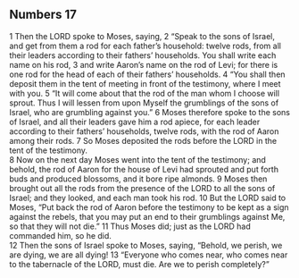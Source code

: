 
## Numbers 17

1 Then the LORD spoke to Moses, saying, 2 “Speak to the sons of
Israel, and get from them a rod for each father’s household: twelve
rods, from all their leaders according to their fathers’
households. You shall write each name on his rod, 3 and write
Aaron’s name on the rod of Levi; for there is one rod for the head
of each of their fathers’ households. 4 “You shall then deposit
them in the tent of meeting in front of the testimony, where I meet
with you. 5 “It will come about that the rod of the man whom I
choose will sprout. Thus I will lessen from upon Myself the
grumblings of the sons of Israel, who are grumbling against you.” 6
Moses therefore spoke to the sons of Israel, and all their leaders
gave him a rod apiece, for each leader according to their fathers’
households, twelve rods, with the rod of Aaron among their rods. 7
So Moses deposited the rods before the LORD in the tent of the
testimony.  
8 Now on the next day Moses went into the tent of the testimony;
and behold, the rod of Aaron for the house of Levi had sprouted and
put forth buds and produced blossoms, and it bore ripe almonds. 9
Moses then brought out all the rods from the presence of the LORD
to all the sons of Israel; and they looked, and each man took his
rod. 10 But the LORD said to Moses, “Put back the rod of Aaron
before the testimony to be kept as a sign against the rebels, that
you may put an end to their grumblings against Me, so that they
will not die.” 11 Thus Moses did; just as the LORD had commanded
him, so he did.  
12 Then the sons of Israel spoke to Moses, saying, “Behold, we
perish, we are dying, we are all dying! 13 “Everyone who comes
near, who comes near to the tabernacle of the LORD, must die. Are
we to perish completely?”



